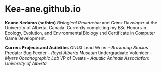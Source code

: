 # Kea-ane.github.io
**Keane Nedamo (he/him)**
_Biological Researcher_ and _Game Developer_ at the University of Alberta, Canada. 
Currently completing my BSc Honors in Ecology, Evolution, and Environmental Biology and Certificate in Computer Game Development.

**Current Projects and Activities**
ONUS Lead Writer - _Browncap Studios_
Predator Bug Feeder - _Royal Alberta Museum_
Undergraduate Volunteer - _Myers Oceanographic Lab_
VP of Events - _Aquatic Animals Association: University of Alberta_
